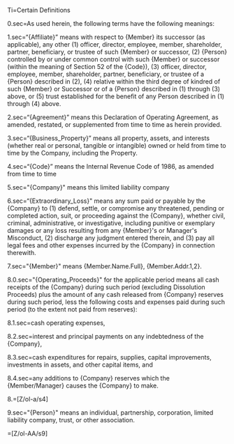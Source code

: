 Ti=Certain Definitions

0.sec=As used herein, the following terms have the following meanings:

1.sec=“{Affiliate}” means with respect to {Member} its successor (as applicable), any other (1) officer, director, employee, member, shareholder, partner, beneficiary, or trustee of such {Member} or successor, (2) {Person} controlled by or under common control with such {Member} or successor (within the meaning of Section 52 of the {Code}), (3) officer, director, employee, member, shareholder, partner, beneficiary, or trustee of a {Person} described in (2), (4) relative within the third degree of kindred of such {Member} or Successor or of a {Person} described in (1) through (3) above, or (5) trust established for the benefit of any Person described in (1) through (4) above.

2.sec=“{Agreement}” means this Declaration of Operating Agreement, as amended, restated, or supplemented from time to time as herein provided.

3.sec=“{Business_Property}” means all property, assets, and interests (whether real or personal, tangible or intangible) owned or held from time to time by the Company, including the Property.

4.sec=“{Code}”  means the Internal Revenue Code of 1986, as amended from time to time

5.sec="{Company}" means this limited liability company

6.sec=“{Extraordinary_Loss}" means any sum paid or payable by the {Company} to (1) defend, settle, or compromise any threatened, pending or completed action, suit, or proceeding against the {Company}, whether civil, criminal, administrative, or investigative, including punitive or exemplary damages or any loss resulting from any {Member}'s or Manager's Misconduct, (2) discharge any judgment entered therein, and (3) pay all legal fees and other expenses incurred by the {Company} in connection therewith.

7.sec="{Member}" means {Member.Name.Full}, {Member.Addr.1,2}.

8.0.sec="{Operating_Proceeds}" for the applicable period means all cash receipts of the {Company} during such period (excluding Dissolution Proceeds) plus the amount of any cash released from {Company} reserves during such period, less the following costs and expenses paid during such period (to the extent not paid from reserves): 

8.1.sec=cash operating expenses,

8.2.sec=interest and principal payments on any indebtedness of the {Company},

8.3.sec=cash expenditures for repairs, supplies, capital improvements, investments in assets, and other capital items, and

8.4.sec=any additions to {Company} reserves which the {Member/Manager} causes the {Company} to make.

8.=[Z/ol-a/s4]

9.sec="{Person}" means an individual, partnership, corporation, limited liability company, trust, or other association.

=[Z/ol-AA/s9]
